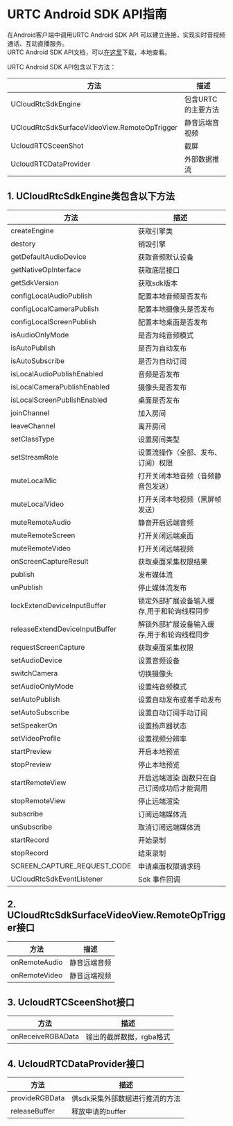 # URTC Android SDK API指南

在Android客户端中调用URTC Android SDK API 可以建立连接，实现实时音视频通话、互动直播服务。      
URTC Android SDK API文档，可以[在这里](https://github.com/ucloud/urtc-android-demo)下载，本地查看。   
    
URTC Android SDK API包含以下方法：    

| 方法 | 描述 |
| -| -|
| UCloudRtcSdkEngine  | 包含URTC的主要方法  |
| UCloudRtcSdkSurfaceVideoView.RemoteOpTrigger  | 静音远端音视频  |
| UcloudRTCSceenShot  | 截屏  |
| UcloudRTCDataProvider  | 外部数据推流  |

## 1. UCloudRtcSdkEngine类包含以下方法

| 方法 | 描述 |
| -| -|
| createEngine  | 获取引擎类  |
| destory  | 销毁引擎  |
| getDefaultAudioDevice  | 获取音频默认设备  |
| getNativeOpInterface  | 获取底层接口  |
| getSdkVersion  | 获取sdk版本  |
| configLocalAudioPublish   | 配置本地音频是否发布  |
| configLocalCameraPublish  | 配置本地摄像头是否发布  |
| configLocalScreenPublish  | 配置本地桌面是否发布  |
| isAudioOnlyMode  | 是否为纯音频模式  |
| isAutoPublish    | 是否为自动发布  |
| isAutoSubscribe  | 是否为自动订阅  |
| isLocalAudioPublishEnabled   | 音频是否发布   |
| isLocalCameraPublishEnabled  | 摄像头是否发布  |
| isLocalScreenPublishEnabled  | 桌面是否发布  |
| joinChannel  | 加入房间  |
| leaveChannel  | 离开房间  |
| setClassType  | 设置房间类型  |
| setStreamRole  | 设置流操作（全部、发布、订阅）权限  |
| muteLocalMic  | 打开关闭本地音频（音频静音包发送）  |
| muteLocalVideo  | 打开关闭本地视频（黑屏帧发送）  |
| muteRemoteAudio  | 静音开启远端音频  |
| muteRemoteScreen  | 打开关闭远端桌面  |
| muteRemoteVideo  | 打开关闭远端视频  |
| onScreenCaptureResult  | 获取桌面采集权限结果  |
| publish  | 发布媒体流  |
| unPublish  | 停止媒体流发布  |
| lockExtendDeviceInputBuffer  | 锁定外部扩展设备输入缓存,用于和轮询线程同步  |
| releaseExtendDeviceInputBuffer  | 解锁外部扩展设备输入缓存,用于和轮询线程同步  |
| requestScreenCapture  | 获取桌面采集权限  |
| setAudioDevice  | 设置音频设备  |
| switchCamera  | 切换摄像头  |
| setAudioOnlyMode  | 设置纯音频模式  |
| setAutoPublish  | 设置自动发布或者手动发布  |
| setAutoSubscribe  | 设置自动订阅手动订阅  |
| setSpeakerOn  | 设置扬声器状态  |
| setVideoProfile  | 设置视频分辨率  |
| startPreview  | 开启本地预览  |
| stopPreview  | 停止本地预览  |
| startRemoteView  | 开启远端渲染 函数只在自己订阅成功后才能调用  |
| stopRemoteView  | 停止远端渲染  |
| subscribe  | 订阅远端媒体流  |
| unSubscribe  | 取消订阅远端媒体流  |
| startRecord  | 开始录制  |
| stopRecord  | 结束录制  |
| SCREEN_CAPTURE_REQUEST_CODE  | 申请桌面权限请求码  |
| UCloudRtcSdkEventListener  | Sdk 事件回调  |

## 2. UCloudRtcSdkSurfaceVideoView.RemoteOpTrigger接口

| 方法 | 描述 |
| -| -|
| onRemoteAudio  | 静音远端音频  |
| onRemoteVideo  | 静音远端视频  |

## 3. UcloudRTCSceenShot接口

| 方法 | 描述 |
| -| -|
| onReceiveRGBAData  | 输出的截屏数据，rgba格式   |

## 4. UcloudRTCDataProvider接口

| 方法 | 描述 |
| -| -|
| provideRGBData  | 供sdk采集外部数据进行推流的方法  |
| releaseBuffer  | 释放申请的buffer  |
